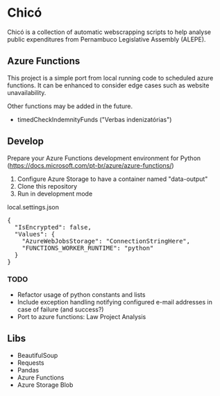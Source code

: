# Chicó
Chicó is a collection of automatic webscrapping scripts to help analyse public expenditures from Pernambuco Legislative Assembly (ALEPE).

## Azure Functions
This project is a simple port from local running code to scheduled azure functions. It can be enhanced to consider edge cases such as website unavailability.

Other functions may be added in the future.

- timedCheckIndemnityFunds ("Verbas indenizatórias")

## Develop

Prepare your Azure Functions development environment for Python (https://docs.microsoft.com/pt-br/azure/azure-functions/)

1. Configure Azure Storage to have a container named "data-output"
1. Clone this repository
2. Run in development mode


local.settings.json
<pre>
{
  "IsEncrypted": false,
  "Values": {
    "AzureWebJobsStorage": "ConnectionStringHere",
    "FUNCTIONS_WORKER_RUNTIME": "python"
  }
}
</pre>

### TODO

- Refactor usage of python constants and lists
- Include exception handling notifying configured e-mail addresses in case of failure (and success?)
- Port to azure functions: Law Project Analysis

## Libs
- BeautifulSoup
- Requests
- Pandas
- Azure Functions
- Azure Storage Blob